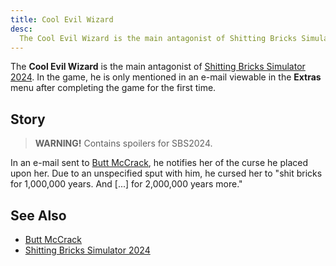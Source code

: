 ```yaml
---
title: Cool Evil Wizard
desc:
  The Cool Evil Wizard is the main antagonist of Shitting Bricks Simulator 2024.
---
```


The **Cool Evil Wizard** is the main antagonist of [Shitting Bricks Simulator
2024]. In the game, he is only mentioned in an e-mail viewable in the **Extras**
menu after completing the game for the first time.

## Story

> **WARNING!** Contains spoilers for SBS2024.

In an e-mail sent to [Butt McCrack], he notifies her of the curse he placed upon
her. Due to an unspecified sput with him, he cursed her to "shit bricks for
1,000,000 years. And \[...\] for 2,000,000 years more."

## See Also

* [Butt McCrack]
* [Shitting Bricks Simulator 2024]

[Shitting Bricks Simulator 2024]: /project/sbs2024
[Butt McCrack]: /character/ButtMcCrack
